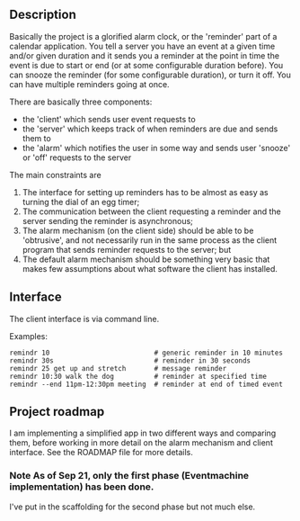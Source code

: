 ## Description

Basically the project is a glorified alarm clock, or the 'reminder' part of a calendar application.  You tell a server you have an event at a given time and/or given duration and it sends you a reminder at the point in time the event is due to start or end (or at some configurable duration before).  You can snooze the reminder (for some configurable duration), or turn it off.  You can have multiple reminders going at once.  

There are basically three components:

- the 'client' which sends user event requests to
- the 'server' which keeps track of when reminders are due and sends them to
- the 'alarm' which notifies the user in some way and sends user 'snooze' or 'off' requests to the server

The main constraints are

1. The interface for setting up reminders has to be almost as easy as turning the dial of an egg timer;
2. The communication between the client requesting a reminder and the server sending the reminder is asynchronous;
3. The alarm mechanism (on the client side) should be able to be 'obtrusive', and not necessarily run in the same process as the client program that sends reminder requests to the server; but
4. The default alarm mechanism should be something very basic that makes few assumptions about what software the client has installed.


## Interface

The client interface is via command line.

Examples:

    remindr 10                          # generic reminder in 10 minutes
    remindr 30s                         # reminder in 30 seconds
    remindr 25 get up and stretch       # message reminder
    remindr 10:30 walk the dog          # reminder at specified time
    remindr --end 11pm-12:30pm meeting  # reminder at end of timed event
    

## Project roadmap

I am implementing a simplified app in two different ways and comparing them, before working in more detail on the alarm mechanism and client interface.  See the ROADMAP file for more details.

### Note As of Sep 21, only the first phase (Eventmachine implementation) has been done.  

I've put in the scaffolding for the second phase but not much else.

